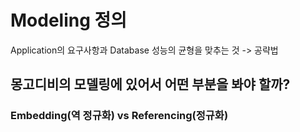 # Modeling 정의
Application의 요구사항과 Database 성능의 균형을 맞추는 것 -> 공략법  

## 몽고디비의 모델링에 있어서 어떤 부분을 봐야 할까?
### Embedding(역 정규화) vs Referencing(정규화)
